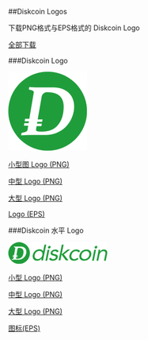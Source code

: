 ##Diskcoin Logos

下载PNG格式与EPS格式的 Diskcoin Logo

[全部下载](https://github.com/diskcoin-apps-team/wiki/blob/master/Docs/logosdownload/logos.zip)

###Diskcoin Logo

![alt](image/logossmall.png)

[小型图 Logo (PNG)](https://github.com/diskcoin-apps-team/wiki/blob/master/Docs/logosdownload/logosmall.png)

[中型 Logo (PNG)](https://github.com/diskcoin-apps-team/wiki/blob/master/Docs/logosdownload/logomedium.png)

[大型 Logo (PNG)](https://github.com/diskcoin-apps-team/wiki/blob/master/Docs/logosdownload/logolarge.png)

[Logo (EPS)](https://github.com/diskcoin-apps-team/wiki/blob/master/Docs/logosdownload/logo.eps)



###Diskcoin 水平 Logo

![alt](image/DISCssmall.png)

[小型 Logo (PNG)](https://github.com/diskcoin-apps-team/wiki/blob/master/Docs/logosdownload/DISCsmall.png)

[中型 Logo (PNG)](https://github.com/diskcoin-apps-team/wiki/blob/master/Docs/logosdownload/DISCmedium.png)

[大型 Logo (PNG)](https://github.com/diskcoin-apps-team/wiki/blob/master/Docs/logosdownload/DISClarge.png)

[图标(EPS)](https://github.com/diskcoin-apps-team/wiki/blob/master/Docs/logosdownload/DISC.eps)

